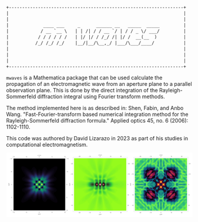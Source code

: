 ```
+------------------------------------------------------------------+
|                                                                  |
|                                                                  |
|             ____ ___     _      ______ __   _____  _____         |
|            / __ `__ \   | | /| / / __ `/ | / / _ \/ ___/         |
|           / / / / / /   | |/ |/ / /_/ /| |/ /  __(__  )          |
|          /_/ /_/ /_/    |__/|__/\__,_/ |___/\___/____/           |
|                                                                  |
|                                                                  |
|                                                                  |
+------------------------------------------------------------------+
```

`mwaves` is a Mathematica package that can be used calculate the propagation of an electromagnetic wave from an aperture plane to a parallel observation plane. This is done by the direct integration of the Rayleigh-Sommerfeld diffraction integral using Fourier transform methods.

The method implemented here is as described in: Shen, Fabin, and Anbo Wang. "Fast-Fourier-transform based numerical integration method for the Rayleigh-Sommerfeld diffraction formula." Applied optics 45, no. 6 (2006): 1102-1110.

This code was authored by David Lizarazo in 2023 as part of his studies in computational electromagnetism.

![Mwaves](./img/fieldProp.jpg)